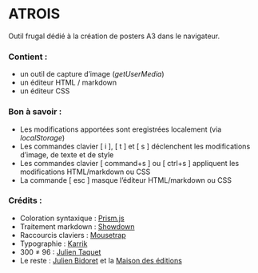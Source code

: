 # ATROIS

Outil frugal dédié à la création de posters A3 dans le navigateur.

### Contient : 
* un outil de capture d’image (*getUserMedia*)
* un éditeur HTML / markdown
* un éditeur CSS

### Bon à savoir :

* Les modifications apportées sont eregistrées localement (via *localStorage*)
* Les commandes clavier \[ i \], \[ t \] et \[ s \] déclenchent les modifications d’image, de texte et de style
* Les commandes clavier \[ command+s \] ou \[ ctrl+s \] appliquent les modifications HTML/markdown ou CSS
* La commande \[ esc \] masque l’éditeur HTML/markdown ou CSS


### Crédits :
* Coloration syntaxique : [Prism.js](https://prismjs.com/)
* Traitement markdown : [Showdown](https://github.com/showdownjs/) 
* Raccourcis claviers : [Mousetrap](https://craig.is/killing/mice) 
* Typographie : [Karrik](https://velvetyne.fr/fonts/karrik/)
* 300 ≠ 96 : [Julien Taquet](http://www.lesvoisinsdustudio.ch/)
* Le reste : [Julien Bidoret](https://accentgrave.net/) et la [Maison des éditions](https://maisondeseditions.fr/)